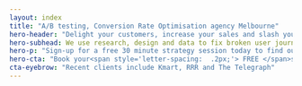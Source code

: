 ```yaml
---
layout: index
title: "A/B testing, Conversion Rate Optimisation agency Melbourne"
hero-header: "Delight your customers, increase your sales and slash your paid traffic spend"
hero-subhead: We use research, design and data to fix broken user journeys, increase conversion rates and vastly lower the cost of customer acquisition
hero-p: "Sign-up for a free 30 minute strategy session today to find out how we can help your business."
hero-cta: "Book your<span style='letter-spacing:  .2px;'> FREE </span>strategy session"
cta-eyebrow: "Recent clients include Kmart, RRR and The Telegraph"
---
```

